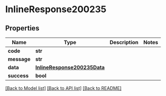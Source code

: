 # InlineResponse200235

## Properties
Name | Type | Description | Notes
------------ | ------------- | ------------- | -------------
**code** | **str** |  | 
**message** | **str** |  | 
**data** | [**InlineResponse200235Data**](InlineResponse200235Data.md) |  | 
**success** | **bool** |  | 

[[Back to Model list]](../README.md#documentation-for-models) [[Back to API list]](../README.md#documentation-for-api-endpoints) [[Back to README]](../README.md)

